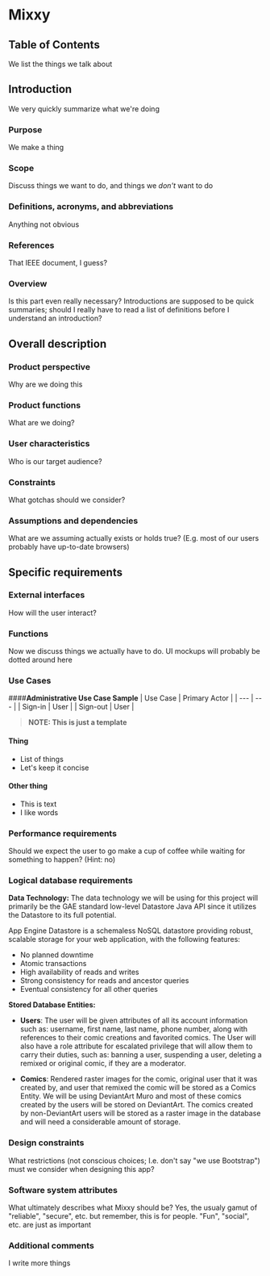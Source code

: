 # Mixxy

## Table of Contents

We list the things we talk about

## Introduction

We very quickly summarize what we're doing

### Purpose

We make a thing

### Scope

Discuss things we want to do, and things we *don't* want to do

### Definitions, acronyms, and abbreviations

Anything not obvious

### References

That IEEE document, I guess?

### Overview

Is this part even really necessary?  Introductions are supposed to be quick summaries; should I really have to read a list of definitions before I understand an introduction?

## Overall description

### Product perspective

Why are we doing this

### Product functions

What are we doing?

### User characteristics

Who is our target audience?

### Constraints

What gotchas should we consider?

### Assumptions and dependencies

What are we assuming actually exists or holds true?  (E.g. most of our users probably have up-to-date browsers)

## Specific requirements

### External interfaces

How will the user interact?

### Functions

Now we discuss things we actually have to do.  UI mockups will probably be dotted around here

### Use Cases

####**Administrative Use Case Sample**
| Use Case | Primary Actor |
| --- | --- |
| Sign-in | User |
| Sign-out | User |

>**NOTE: This is just a template**


#### Thing
  - List of things
  - Let's keep it concise

#### Other thing
  - This is text
  - I like words

### Performance requirements

Should we expect the user to go make a cup of coffee while waiting for something to happen?  (Hint: no)

### Logical database requirements

**Data Technology:** The data technology we will be using for this project will primarily be the GAE standard low-level Datastore Java API since it utilizes the Datastore to its full potential.

App Engine Datastore is a schemaless NoSQL datastore providing robust, scalable storage for your web application, with the following features:
- No planned downtime
- Atomic transactions
- High availability of reads and writes
- Strong consistency for reads and ancestor queries
- Eventual consistency for all other queries

**Stored Database Entities:** 

- **Users**: The user will be given attributes of all its account information such as: username, first name, last name, phone number, along with references to their comic creations and favorited comics. The User will also have a role attribute for escalated privilege that will allow them to carry their duties, such as: banning a user, suspending a user, deleting a remixed or original comic, if they are a moderator.

- **Comics**: Rendered raster images for the comic, original user that it was created by, and user that remixed the comic will be stored as a Comics Entity. We will be using DeviantArt Muro and most of these comics created by the users will be stored on DeviantArt. The comics created by non-DeviantArt users will be stored as a raster image in the database and will need a considerable amount of storage. 


### Design constraints

What restrictions (not conscious choices; I.e. don't say "we use Bootstrap") must we consider when designing this app?

### Software system attributes

What ultimately describes what Mixxy should be?  Yes, the usualy gamut of "reliable", "secure", etc. but remember, this is for people.  "Fun", "social", etc. are just as important

### Additional comments

I write more things
